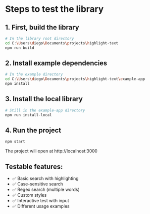 # Steps to test the library

## 1. First, build the library

```bash
# In the library root directory
cd C:\Users\diego\Documents\projects\highlight-text
npm run build
```

## 2. Install example dependencies

```bash
# In the example directory
cd C:\Users\diego\Documents\projects\highlight-text\example-app
npm install
```

## 3. Install the local library

```bash
# Still in the example-app directory
npm run install-local
```

## 4. Run the project

```bash
npm start
```

The project will open at http://localhost:3000

## Testable features:

- ✅ Basic search with highlighting
- ✅ Case-sensitive search
- ✅ Regex search (multiple words)
- ✅ Custom styles
- ✅ Interactive test with input
- ✅ Different usage examples